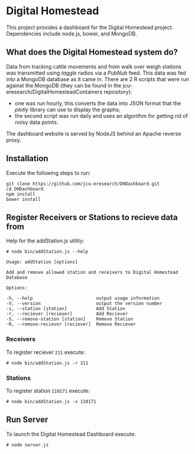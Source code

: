 # Digital Homestead
This project provides a dashboard for the Digital Homestead project.
Dependencies include node.js, bower, and MongoDB.

## What does the Digital Homestead system do?
Data from tracking cattle movements and from walk over weigh stations was transmitted using _taggle_ radios via a _PubNub_ feed. This data was fed into a MongoDB database as it came in. 
There are 2 R scripts that were run against the MongoDB (they can be found in the jcu-eresearch/DigitalHomesteadContainers repository): 

- one was run hourly, this converts the data into JSON format that the _plotly_ library can use to display the graphs; 
- the second script was run daily and uses an algorithm for getting rid of noisy data points. 

The dashboard website is served by NodeJS behind an Apache reverse proxy.

## Installation
Execute the following steps to run:

    git clone https://github.com/jcu-eresearch/DHDashboard.git
    cd DHDashboard
    npm install
    bower install

## Register Receivers or Stations to recieve data from
Help for the addStation.js utility:
  
    # node bin/addStation.js --help
       
    Usage: addStation [options]
    
    Add and remove allowed station and receivers to Digital Homestead Database
    
    Options:
    
    -h, --help                        output usage information
    -V, --version                     output the version number
    -s, --station [station]           Add Station
    -r, --reciever [reciever]         Add Reciever
    -S, --remove-station [station]    Remove Station
    -R, --remove-reciever [reciever]  Remove Reciever

### Receivers
To register reciever `211` execute:

    # node bin/addStation.js -r 211 

### Stations
To register station `110171` execute:

    # node bin/addStation.js -s 110171

## Run Server
To launch the Digital Homestead Dashboard execute:

    # node server.js
